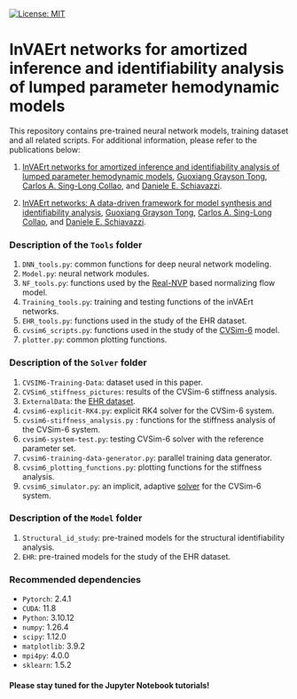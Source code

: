  [![License: MIT](https://img.shields.io/badge/License-MIT-yellow.svg)](https://opensource.org/licenses/MIT) 
# InVAErt networks for amortized inference and identifiability analysis of lumped parameter hemodynamic models

This repository contains pre-trained neural network models, training dataset and all related scripts. For additional information, please refer to the publications below:

1. [InVAErt networks for amortized inference and identifiability analysis of lumped parameter hemodynamic models](https://arxiv.org/abs/2408.08264), [Guoxiang Grayson Tong](https://grayson3455.github.io/), [Carlos A. Sing-Long Collao](https://www.ing.uc.cl/academicos-e-investigadores/carlos-alberto-sing-long-collao/), and [Daniele E. Schiavazzi](https://www3.nd.edu/~dschiava/).

2. [InVAErt networks: A data-driven framework for model synthesis and identifiability analysis](https://www-sciencedirect-com.proxy.library.nd.edu/science/article/pii/S0045782524001026), [Guoxiang Grayson Tong](https://grayson3455.github.io/), [Carlos A. Sing-Long Collao](https://www.ing.uc.cl/academicos-e-investigadores/carlos-alberto-sing-long-collao/), and [Daniele E. Schiavazzi](https://www3.nd.edu/~dschiava/).

### Description of the ```Tools``` folder
1. ```DNN_tools.py```: common functions for deep neural network modeling.
2. ```Model.py```: neural network modules.
3.  ```NF_tools.py```: functions used by the [Real-NVP](https://arxiv.org/abs/1605.08803) based normalizing flow model.
4.  ```Training_tools.py```: training and testing functions of the inVAErt networks.
5.  ```EHR_tools.py```: functions used in the study of the EHR dataset.
6.  ```cvsim6_scripts.py```: functions used in the study of the [CVSim-6](https://dspace.mit.edu/handle/1721.1/13823) model.
7.  ```plotter.py```: common plotting functions.

### Description of the ```Solver``` folder
1. ```CVSIM6-Training-Data```: dataset used in this paper.
2. ```CVSim6_stiffness_pictures```: results of the CVSim-6 stiffness analysis.
3. ```ExternalData```: the [EHR dataset](https://github.com/desResLab/supplMatHarrod20/blob/master/data/EHR_dataset.csv).
4. ```cvsim6-explicit-RK4.py```: explicit RK4 solver for the CVSim-6 system.
5. ```cvsim6-stiffness_analysis.py``` : functions for the stiffness analysis of the CVSim-6 system.
6. ```cvsim6-system-test.py```: testing CVSim-6 solver with the reference parameter set.
7. ```cvsim6-training-data-generator.py```: parallel training data generator.
8. ```cvsim6_plotting_functions.py```: plotting functions for the stiffness analysis.
9. ```cvsim6_simulator.py```: an implicit, adaptive [solver](https://docs.scipy.org/doc/scipy/reference/generated/scipy.integrate.solve_ivp.html) for the CVSim-6 system.

### Description of the ```Model``` folder
1. ```Structural_id_study```: pre-trained models for the structural identifiability analysis.
2. ```EHR```: pre-trained models for the study of the EHR dataset.

### Recommended dependencies
- ```Pytorch```: 2.4.1
- ```CUDA```: 11.8
- ```Python```: 3.10.12
- ```numpy```: 1.26.4
- ```scipy```: 1.12.0
- ```matplotlib```: 3.9.2
- ```mpi4py```: 4.0.0
- ```sklearn```: 1.5.2

#### Please stay tuned for the Jupyter Notebook tutorials!
